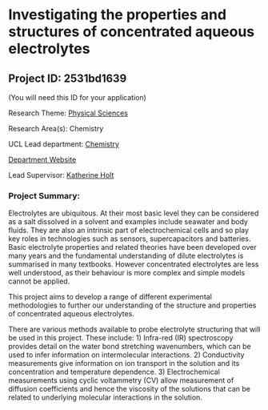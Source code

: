 # Investigating the properties and structures of concentrated aqueous electrolytes

## Project ID: **2531bd1639**
(You will need this ID for your application)

Research Theme: [Physical Sciences](../themes/physical-sciences.md)

Research Area(s):
Chemistry

UCL Lead department: [Chemistry](../departments/chemistry.md)

[Department Website](https://www.ucl.ac.uk/chemistry)

Lead Supervisor: [Katherine Holt](https://profiles.ucl.ac.uk/11121)

### Project Summary:

Electrolytes are ubiquitous. At their most basic level they can be considered as a salt dissolved in a solvent and examples include seawater and body fluids. They are also an intrinsic part of electrochemical cells and so play key roles in technologies such as sensors, supercapacitors and batteries. Basic electrolyte properties and related theories have been developed over many years and the fundamental understanding of dilute electrolytes is summarised in many textbooks. However concentrated electrolytes are less well understood, as their behaviour is more complex and simple models cannot be applied. 

This project aims to develop a range of different experimental methodologies to further our understanding of the structure and properties of concentrated aqueous electrolytes. 

There are various methods available to probe electrolyte structuring that will be used in this project. These include: 1) Infra-red (IR) spectroscopy provides detail on the water bond stretching wavenumbers, which can be used to infer information on intermolecular interactions. 2) Conductivity measurements give information on ion transport in the solution and its concentration and temperature dependence. 3) Electrochemical measurements using cyclic voltammetry (CV) allow measurement of diffusion coefficients and hence the viscosity of the solutions that can be related to underlying molecular interactions in the solution.
